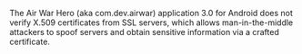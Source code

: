 The Air War Hero (aka com.dev.airwar) application 3.0 for Android does not verify X.509 certificates from SSL servers, which allows man-in-the-middle attackers to spoof servers and obtain sensitive information via a crafted certificate.